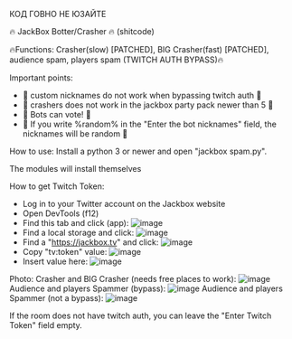 КОД ГОВНО НЕ ЮЗАЙТЕ

















🔥 JackBox Botter/Crasher 🔥 (shitcode)

🔥Functions: Crasher(slow) [PATCHED], BIG Crasher(fast) [PATCHED], audience spam, players spam (TWITCH AUTH BYPASS)🔥

Important points:

 - 💎 custom nicknames do not work when bypassing twitch auth 💎
 - 💎 crashers does not work in the jackbox party pack newer than 5 💎
 - 💎 Bots can vote! 💎
 - 💎 If you write %random% in the "Enter the bot nicknames" field, the nicknames will be random 💎

How to use: Install a python 3 or newer and open "jackbox spam.py".

The modules will install themselves

How to get Twitch Token: 
 - Log in to your Twitter account on the Jackbox website
 - Open DevTools (f12)
 - Find this tab and click (app): ![image](https://github.com/Sonys9/jackbox-spammer/assets/137277008/ebde6799-7c84-434e-b951-5ab956f8cd8d)
 - Find a local storage and click: ![image](https://github.com/Sonys9/jackbox-spammer/assets/137277008/2be3375d-edba-43f9-9875-9741b7d4a614)
 - Find a "https://jackbox.tv" and click: ![image](https://github.com/Sonys9/jackbox-spammer/assets/137277008/ce754e32-c06f-4741-abb2-00ed42353df4)
 - Copy "tv:token" value: ![image](https://github.com/Sonys9/jackbox-spammer/assets/137277008/97d15af6-2dcf-4616-8852-0126e1b8ea5d)
 - Insert value here: ![image](https://github.com/Sonys9/jackbox-spammer/assets/137277008/b6d2522d-85ef-40c6-a3f1-e703ed2449d0)

Photo:
Crasher and BIG Crasher (needs free places to work): ![image](https://github.com/Sonys9/jackbox-spammer/assets/137277008/bca1811a-e966-4745-96c4-7cda8b2cfaa5)
Audience and players Spammer (bypass): ![image](https://github.com/Sonys9/jackbox-spammer/assets/137277008/a88554e7-6d30-4ae7-83b7-9c6c934dbf2f)
Audience and players Spammer (not a bypass): ![image](https://github.com/Sonys9/jackbox-spammer/assets/137277008/2e30896a-2c20-4082-a7d6-1136e2f95cbc)

If the room does not have twitch auth, you can leave the "Enter Twitch Token" field empty.
